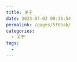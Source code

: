 ```yaml
---
title: 关于
date: 2023-07-02 09:35:54
permalink: /pages/5f65ab/
categories:
  - 关于
tags:
  - 
---
```

<template>
	<div class="self-content">
		<h1 class="self-h1">简历</h1>
		<h3 class="self-h3">个人资料</h3>
		<ul class="self-flex">
			<li class="self-flex-tem">
				<strong>姓名:&nbsp;&nbsp;</strong>xxx
			</li>
			<li class="self-flex-tem">
				<strong>性别:&nbsp;&nbsp;</strong>男
			</li>
			<li class="self-flex-tem">
				<strong>年龄:&nbsp;&nbsp;</strong>xx
			</li>
			<li class="self-flex-tem">
				<strong>邮箱:&nbsp;&nbsp;</strong>xxxxxx.@qq.com
			</li>
			<li class="self-flex-tem">
				<strong>手机:&nbsp;&nbsp;</strong>xxx xxxx xxxx
			</li>
			<li class="self-flex-tem">
				<strong>经验:&nbsp;&nbsp;</strong>6年
			</li>
		</ul>
		![图片](/images/bg.jpg)
		<!-- <h3 class="self-h3">自我评价</h3>
		<p class="pl2">1.熟悉前端工作，熟悉敏捷开发模式；</p>
		<p class="pl2">2.熟悉Htm5 和css3，使用SASS 进行预编译以及flex 布局；</p>
		<p class="pl2">3.熟悉jQuery，Bootstrap、vue 等流行框架；</p>
		<p class="pl2">4 熟悉highChart、eChart 等插件；</p>
		<p class="pl2">5.使用nginx 反向代理；</p>
		<p class="pl2">6.熟练使用svn 版本控制器；</p>
		<p class="pl2">7.熟悉Ajax 与后台数据交互；</p>
		<p class="pl2">8.使用webpack 来优化代码；</p>
		<p class="pl2">9.photoshop 切图p 图。</p>
		<h3 class="self-h3">工作经历</h3>
		<p class="pl2">2016/09 – 至今&nbsp;&nbsp;<strong>平安养老险</strong></p>
		<p class="pl2">2015.09-2016.09&nbsp;&nbsp;<strong>天津金朝盛汇科技有限公司</strong></p>
		<h3 class="self-h3">教育经历</h3>
		<p class="pl2"><strong>毕业学校：</strong>河南理工大学万方科技学院（ 2011.09 - 2015.07 ）</p>
		<p class="pl2"><strong>专业名称：</strong>机械设计制造及自动化专业</p>
		<p class="pl2"><strong>学历：</strong>本科</p>
		<p class="pl2"><strong>英语：</strong>CET4</p>
		<h3 class="self-h3">项目经历</h3> -->
	</div>
</template>

<style scoped>
.self-h1{
	text-align: center;
}
.self-h3{
	border-left: 8px solid #ee6e58;
	background-color: #f3f5f7;
	padding: 0.5rem 0;
	padding-left: 1rem;
}
.self-flex{
	display: flex;
	flex-wrap: wrap
}
.self-flex > .self-flex-tem{
	list-style: none;
	width: 48%;
	padding: 5px 0 5px 2%;
}
.pl2{
	padding-left: 2.2em;
}
@media screen and (max-width: 768px) {
    .self-flex > .self-flex-tem{
		width: 99%;
	}
}
</style>

